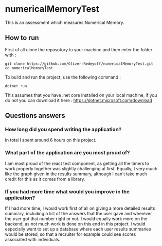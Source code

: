 # numericalMemoryTest
This is an assessment which measures Numerical Memory.

## How to run
First of all clone the reposotory to your machine and then enter the folder with :

```
git clone https://github.com/Oliver-Redeyoff/numericalMemoryTest.git
cd numericalMemoryTest
```

To build and run the project, use the following command :

```
dotnet run
```

This assumes that you have .net core installed on your local machine, if you do not you can download it here :
https://dotnet.microsoft.com/download

## Questions answers

### How long did you spend writing the application?
In total I spent around 6 hours on this project.

### What part of the application are you most proud of?
I am most proud of the react test component, as getting all the timers to work properly together was slightly challenging at first.
Equally, I very much like the graph given in the results summary, although I can't take much credit for this as it comes from a library.

### If you had more time what would you improve in the application?
If I had more time, I would work first of all on giving a more detailed results summary, including a list of the answers that the user gave and wherever the user got that number right or not.
I would equally work more on the backend, as not much work is done on this end in this project. I would especially want to set up a database where each user results summaries would be stored, so that a recruiter for example could see scores associated with individuals.